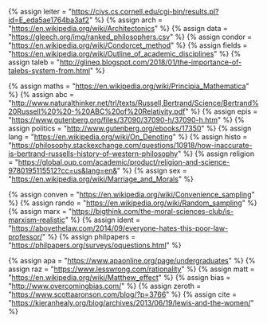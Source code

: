 {%	assign leiter = "https://civs.cs.cornell.edu/cgi-bin/results.pl?id=E_eda5ae1764ba3af2"	%}
{%  assign arch = "https://en.wikipedia.org/wiki/Architectonics"		%}
{%	assign data = "https://gleech.org/img/ranked_philosophers.csv"	%}
{%	assign condor = "https://en.wikipedia.org/wiki/Condorcet_method"	%}
{%	assign fields = "https://en.wikipedia.org/wiki/Outline_of_academic_disciplines"		%}
{%	assign taleb = "http://glineq.blogspot.com/2018/01/the-importance-of-talebs-system-from.html"	%}

{%	assign maths = "https://en.wikipedia.org/wiki/Principia_Mathematica"	%}
{%	assign abc = "http://www.naturalthinker.net/trl/texts/Russell,Bertrand/Science/Bertrand%20Russell%20%20-%20ABC%20of%20Relativity.pdf"	%}
{%	assign epis = "https://www.gutenberg.org/files/37090/37090-h/37090-h.htm"		%}
{%	assign politics = "http://www.gutenberg.org/ebooks/17350"		%}
{%	assign lang = "https://en.wikipedia.org/wiki/On_Denoting"		%}
{%	assign histo = "https://philosophy.stackexchange.com/questions/10918/how-inaccurate-is-bertrand-russells-history-of-western-philosophy"		%}
{%	assign religion = "https://global.oup.com/academic/product/religion-and-science-9780195115512?cc=us&lang=en&"	%}
{%	assign sex = "https://en.wikipedia.org/wiki/Marriage_and_Morals"	%}

{%	assign conven = "https://en.wikipedia.org/wiki/Convenience_sampling"	%}
{%	assign rando = "https://en.wikipedia.org/wiki/Random_sampling"	%}
{%	assign marx = "https://bigthink.com/the-moral-sciences-club/is-marxism-realistic"	%}
{%	assign ident = "https://abovethelaw.com/2014/09/everyone-hates-this-poor-law-professor/"		%}
{%	assign philpapers = "https://philpapers.org/surveys/oquestions.html"		%}


{%	assign apa = "https://www.apaonline.org/page/undergraduates" %}
{%	assign raz = "https://www.lesswrong.com/rationality"		%}
{%	assign matt = "https://en.wikipedia.org/wiki/Matthew_effect"		%}
{%	assign bias = "http://www.overcomingbias.com/"		%}
{%	assign zeroth = "https://www.scottaaronson.com/blog/?p=3766"		%}
{%	assign cite = "https://kieranhealy.org/blog/archives/2013/06/19/lewis-and-the-women/"	%}
